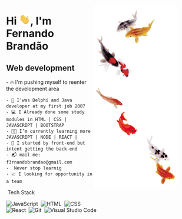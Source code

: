 <figure align="center">
   <img align="right" alt="an avatar" height="500em" width="227" src="akira.png">
 </figure>
 
   <h1>  Hi <img src="hi.gif" width="30px">, I'm Fernando Brandão</h1> 
   <h2> Web development</h2>
   
<div>
    - 🔥 I'm pushing myself to reenter the development area
   
    - 💾 I'was Delphi and Java developer at my first job 2007
    - 💻 I Already done some study modules in HTML | CSS | JAVASCRIPT | BOOTSTRAP 
    - 🧑‍💻 I’m currently learning more JAVASCRIPT | NODE | REACT | 
    - 🔭 I started by front-end but intent getting the back-end
    - 📬 mail me: f3rnandobrandao@gmail.com
    -  Never stop learnig
    - 📈 I looking for opportunity in a team
</div>

&nbsp;Tech Stack

![JavaScript](https://img.shields.io/badge/-JavaScript-05122A?style=flat&logo=javascript)&nbsp;
![HTML](https://img.shields.io/badge/-HTML-05122A?style=flat&logo=HTML5)&nbsp;
![CSS](https://img.shields.io/badge/-CSS-05122A?style=flat&logo=CSS3&logoColor=1572B6)&nbsp;
<br>
![React](https://img.shields.io/badge/-React-05122A?style=flat&logo=react)&nbsp;
![Git](https://img.shields.io/badge/-Git-05122A?style=flat&logo=git)&nbsp;
![Visual Studio Code](https://img.shields.io/badge/-Visual%20Studio%20Code-05122A?style=flat&logo=visual-studio-code&logoColor=007ACC)&nbsp;
